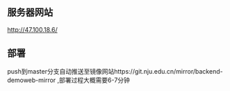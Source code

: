 ## 服务器网站
http://47.100.18.6/

## 部署
push到master分支自动推送至镜像网站https://git.nju.edu.cn/mirror/backend-demoweb-mirror ,部署过程大概需要6-7分钟
